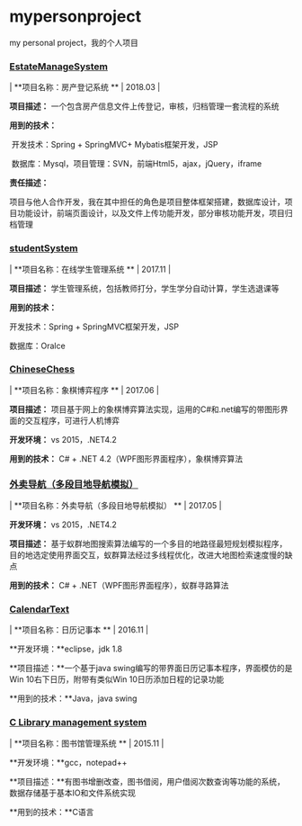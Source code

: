 # mypersonproject
my personal project，我的个人项目



### [EstateManageSystem](https://github.com/AnohanaDeam/mypersonproject/tree/master/EstateManageSystem)

|  **项目名称：房产登记系统 **  | 2018.03 |

**项目描述：** 一个包含房产信息文件上传登记，审核，归档管理一套流程的系统

**用到的技术：**

​	开发技术：Spring + SpringMVC+ Mybatis框架开发，JSP

​	数据库：Mysql，项目管理：SVN，前端Html5，ajax，jQuery，iframe

**责任描述：**

​	项目与他人合作开发，我在其中担任的角色是项目整体框架搭建，数据库设计，项目功能设计，前端页面设计，以及文件上传功能开发，部分审核功能开发，项目归档管理



### [studentSystem](https://github.com/AnohanaDeam/mypersonproject/tree/master/studentSystem)

| **项目名称：在线学生管理系统 ** | 2017.11 |

**项目描述：** 学生管理系统，包括教师打分，学生学分自动计算，学生选退课等

**用到的技术：**

开发技术：Spring + SpringMVC框架开发，JSP

数据库：Oralce



### [ChineseChess](https://github.com/AnohanaDeam/mypersonproject/tree/master/ChineseChess)

| **项目名称：象棋博弈程序 ** | 2017.06 |

**项目描述：** 项目基于网上的象棋博弈算法实现，运用的C#和.net编写的带图形界面的交互程序，可进行人机博弈

**开发环境：** vs 2015，.NET4.2

**用到的技术：** C# + .NET 4.2（WPF图形界面程序），象棋博弈算法



### [外卖导航（多段目地导航模拟）](https://github.com/AnohanaDeam/mypersonproject/tree/master/%E5%A4%96%E5%8D%96%E5%AF%BC%E8%88%AA%EF%BC%88%E5%A4%9A%E6%AE%B5%E7%9B%AE%E5%9C%B0%E5%AF%BC%E8%88%AA%E6%A8%A1%E6%8B%9F%EF%BC%89)

| **项目名称：外卖导航（多段目地导航模拟） ** | 2017.05 |

**开发环境：** vs 2015，.NET4.2

**项目描述：** 基于蚁群地图搜索算法编写的一个多目的地路径最短规划模拟程序，目的地选定使用界面交互，蚁群算法经过多线程优化，改进大地图检索速度慢的缺点

**用到的技术：** C# + .NET（WPF图形界面程序），蚁群寻路算法



### [CalendarText](https://github.com/AnohanaDeam/mypersonproject/tree/master/CalendarText)

| **项目名称：日历记事本 ** | 2016.11 |

**开发环境：**eclipse，jdk 1.8

**项目描述：**一个基于java swing编写的带界面日历记事本程序，界面模仿的是Win 10右下日历，附带有类似Win 10日历添加日程的记录功能

**用到的技术：**Java，java swing



### [C Library management system](https://github.com/AnohanaDeam/mypersonproject/tree/master/C%20Library%20management%20system)

| **项目名称：图书馆管理系统 ** | 2015.11 |

**开发环境：**gcc，notepad++

**项目描述：**有图书增删改查，图书借阅，用户借阅次数查询等功能的系统，数据存储基于基本IO和文件系统实现

**用到的技术：**C语言
